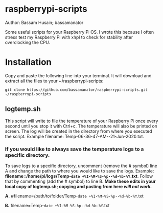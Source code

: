 # raspberrypi-scripts
Author: Bassam Husain; bassamanator

Some useful scripts for your Raspberry Pi OS. I wrote this because I often stress test my Raspberry Pi with xhpl to check for stability after overclocking the CPU.

# Installation
Copy and paste the following line into your terminal. It will download and extract all the files to your ~/raspberrypi-scripts:

```git clone https://github.com/bassamanator/raspberrypi-scripts.git ~/raspberrypi-scripts```

## logtemp.sh
This script will write to file the temperature of your Raspberry Pi once every second until you stop it with Ctrl+c. The temperature will also be printed on screen. The log will be created in the directory from where you executed the script.
Example filename: Temp-06-36-47-AM--21-Jun-2020.txt. 

### If you would like to always save the temperature logs to a specific directory.
To save logs to a specific directory, uncomment (remove the # symbol) line A and change the path to where you would like to save the logs. Example: **filename=/home/pi/logs/Temp-`date +%I-%M-%S-%p--%d-%b-%Y`.txt**. Follow that by commenting (add the # symbol) to line B. **Make these edits in your local copy of logtemp.sh; copying and pasting from here _will not work._**

**A.** #filename=/path/to/folder/Temp-`date +%I-%M-%S-%p--%d-%b-%Y`.txt

**B.** filename=Temp-`date +%I-%M-%S-%p--%d-%b-%Y`.txt

